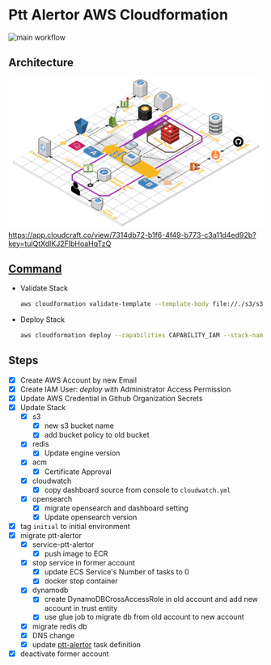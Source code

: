 # Ptt Alertor AWS Cloudformation

![main workflow](https://github.com/Ptt-Alertor/aws-cloudformation/actions/workflows/main.yml/badge.svg)

## Architecture

![architecture](ptt_alertor_architecture.png)
<https://app.cloudcraft.co/view/7314db72-b1f6-4f49-b773-c3a11d4ed92b?key=tulQtXdlKJ2FIbHoaHqTzQ>

## [Command](http://docs.aws.amazon.com/cli/latest/reference/cloudformation/index.html#cli-aws-cloudformation)

* Validate Stack

  ```bash
  aws cloudformation validate-template --template-body file://./s3/s3.yaml
  ```

* Deploy Stack

  ```bash
  aws cloudformation deploy --capabilities CAPABILITY_IAM --stack-name S3 --template-file s3/s3.yaml
  ```

## Steps

* [x] Create AWS Account by new Email
* [x] Create IAM User: *deploy* with Administrator Access Permission
* [x] Update AWS Credential in Github Organization Secrets
* [x] Update Stack
  * [x] s3
    * [x] new s3 bucket name
    * [x] add bucket policy to old bucket
  * [x] redis
    * [x] Update engine version
  * [x] acm
    * [x] Certificate Approval
  * [x] cloudwatch
    * [x] copy dashboard source from console to `cloudwatch.yml`
  * [x] opensearch
    * [x] migrate opensearch and dashboard setting
    * [x] Update opensearch version
* [x] tag `initial` to initial environment
* [x] migrate ptt-alertor
  * [x] service-ptt-alertor
    * [x] push image to ECR
  * [x] stop service in former account
    * [x] update ECS Service's Number of tasks to 0
    * [x] docker stop container
  * [x] dynamodb
    * [x] create DynamoDBCrossAccessRole in old account and add new account in trust entity
    * [x] use glue job to migrate db from old account to new account
  * [x] migrate redis db
  * [x] DNS change
  * [x] update [ptt-alertor](https://github.com/Ptt-Alertor/ptt-alertor) task definition
* [x] deactivate former account
